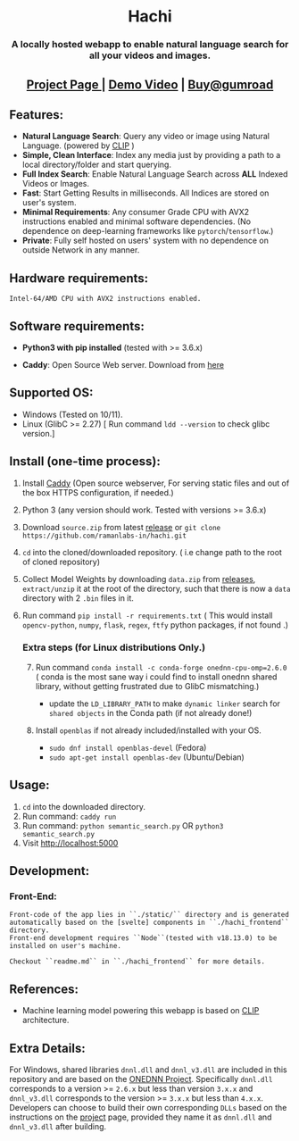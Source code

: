 <h1 align="center">Hachi</h1>

<h3 align="center">
    A locally hosted webapp to enable natural language search for all your videos and images.
</h1>

<h2 align="center">
    <a href="https://ramanlabs.in/static/hachi.html"> Project Page </a> | 
    <a href="https://www.youtube.com/watch?v=Oier6dK9Zs4"> Demo Video</a> |
    <a href="https://ramanlabs.gumroad.com/l/gslep/kf38xrw"> Buy@gumroad </a>
</h2>

## Features:
- **Natural Language Search**: Query any video or image using Natural Language. (powered by [CLIP](https://github.com/openai/CLIP) )
- **Simple, Clean Interface**: Index any media just by providing a path to a local directory/folder and start querying.
- **Full Index Search**: Enable Natural Language Search across **ALL** Indexed Videos or Images.
- **Fast**: Start Getting Results in milliseconds. All Indices are stored on user's system.
- **Minimal Requirements**: Any consumer Grade CPU with AVX2 instructions enabled and minimal software dependencies. (No dependence on deep-learning frameworks like ``pytorch``/``tensorflow``.)
- **Private**: Fully self hosted on users' system with no dependence on outside Network in any manner.

## Hardware requirements:
    Intel-64/AMD CPU with AVX2 instructions enabled.

## Software requirements:
-   **Python3 with pip installed** (tested with >= 3.6.x)

-   **Caddy**:  Open Source Web server. Download from [here](https://caddyserver.com/docs/install)

## Supported OS:
* Windows (Tested on 10/11).
* Linux   (GlibC >= 2.27)         [ Run command ``ldd --version`` to check glibc version.]

## Install (one-time process):

1. Install [Caddy](https://caddyserver.com/docs/install) (Open source webserver, For serving static files and out of the box HTTPS configuration, if needed.)
2. Python 3 (any version should work. Tested with versions >= 3.6.x)
3. Download ``source.zip``  from latest [release](https://github.com/ramanlabs-in/hachi/releases) or ``git clone https://github.com/ramanlabs-in/hachi.git``
4. ``cd`` into the cloned/downloaded repository.       ( i.e change path to the root of cloned repository)
5. Collect Model Weights by downloading ``data.zip`` from  [releases](https://github.com/ramanlabs-in/hachi/releases/download/v1.0/data.zip), ``extract/unzip`` it at the root of the directory, such that there is now a ``data`` directory with 2 ``.bin`` files in it.
6. Run command ``pip install -r requirements.txt``   ( This would install ``opencv-python``, ``numpy``, ``flask``, ``regex``, ``ftfy`` python packages, if not found .)

    ### Extra steps (for Linux distributions Only.)

    7. Run command ``conda install -c conda-forge onednn-cpu-omp=2.6.0`` ( conda is the most sane way i could find to install onednn shared library, without getting frustrated due to GlibC mismatching.)

        * update the ``LD_LIBRARY_PATH`` to make ``dynamic linker`` search for ``shared objects`` in the Conda path (if     not already done!)

    8. Install ``openblas`` if not already included/installed with your OS.
        *   ``sudo dnf install openblas-devel`` (Fedora)
        *   ``sudo apt-get install openblas-dev``  (Ubuntu/Debian)

## Usage:
1. ``cd`` into the downloaded directory.
2.  Run command: ``caddy run``
3. Run command: ``python semantic_search.py``  OR ``python3 semantic_search.py``
4. Visit [http://localhost:5000](http://localhost:5000)

## Development:

### Front-End:
    Front-code of the app lies in ``./static/`` directory and is generated automatically based on the [svelte] components in ``./hachi_frontend`` directory.
    Front-end development requires ``Node``(tested with v18.13.0) to be installed on user's machine.

    Checkout ``readme.md`` in ``./hachi_frontend`` for more details. 


## References:
* Machine learning model powering this webapp is based on [CLIP](https://github.com/openai/CLIP) architecture.

## Extra Details:
For Windows, shared libraries  ``dnnl.dll`` and ``dnnl_v3.dll`` are included in this repository and are based on the [ONEDNN Project](https://github.com/oneapi-src/oneDNN).
Specifically ``dnnl.dll`` corresponds to a version >= ``2.6.x`` but less than version ``3.x.x`` and ``dnnl_v3.dll`` corresponds to the version >= ``3.x.x`` but less than ``4.x.x``.
Developers can choose to build their own corresponding ``DLLs`` based on the instructions on the [project](https://github.com/oneapi-src/oneDNN#requirements-for-building-from-source) page, provided they name it as ``dnnl.dll`` and ``dnnl_v3.dll`` after building.


